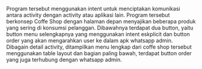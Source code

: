Program tersebut menggunakan intent untuk menciptakan komunikasi antara activity dengan activity atau aplikasi lain. Program tersebut berkonsep Coffe Shop dengan halaman depan menyajikan beberapa produk yang sering di konsumsi pelanggan. Dibawahnya terdapat dua button, yaitu button menu selengkapnya yang menggunakan intent eskplicit dan button order yang akan mengarahkan user ke dalam apk whatsapp admin. Dibagain detail activity, ditampilkan menu lengkap dari coffe shop tersebut menggunakan table layout dan bagian paling bawah, terdapat button order yang juga terhubung dengan whatsapp admin.